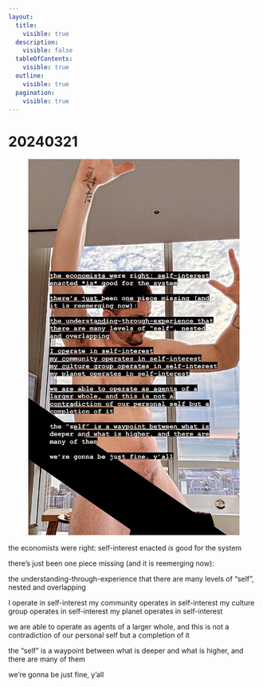 ```yaml
---
layout:
  title:
    visible: true
  description:
    visible: false
  tableOfContents:
    visible: true
  outline:
    visible: true
  pagination:
    visible: true
---
```


# 20240321

<figure><img src="../../.gitbook/assets/924A68FD-2426-49ED-A8FE-E380624A7EBB.JPG" alt=""><figcaption></figcaption></figure>

the economists were right: self-interest enacted _is_ good for the system

there’s just been one piece missing (and it is reemerging now):

the understanding-through-experience that there are many levels of “self”, nested and overlapping

I operate in self-interest my community operates in self-interest my culture group operates in self-interest my planet operates in self-interest

we are able to operate as agents of a larger whole, and this is not a contradiction of our personal self but a completion of it

the “self” is a waypoint between what is deeper and what is higher, and there are many of them

we’re gonna be just fine, y’all

